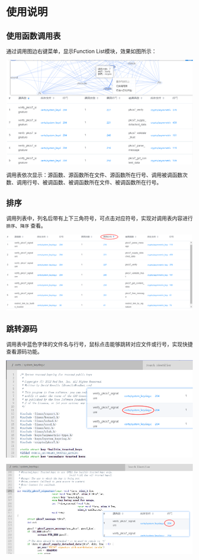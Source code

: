 # 使用说明

## 使用函数调用表

通过调用图边右键菜单，显示Function List模块，效果如图所示：

![显示调用表](../images/g_14.png)

调用表依次显示：源函数、源函数所在文件、源函数所在行号、调用被调函数次数、调用行号、被调函数、被调函数所在文件、被调函数所在行号。

## 排序

调用列表中，列名后带有上下三角符号，可点击对应符号，实现对调用表内容进行 `排序`、`降序` 查看。

![排序](../images/f_02.png)

## 跳转源码

调用表中蓝色字体的文件名与行号，鼠标点击能够跳转对应文件或行号，实现快捷查看源码功能。

![跳转源码](../images/f_03_1.png)

![跳转源码](../images/f_03_2.png)
